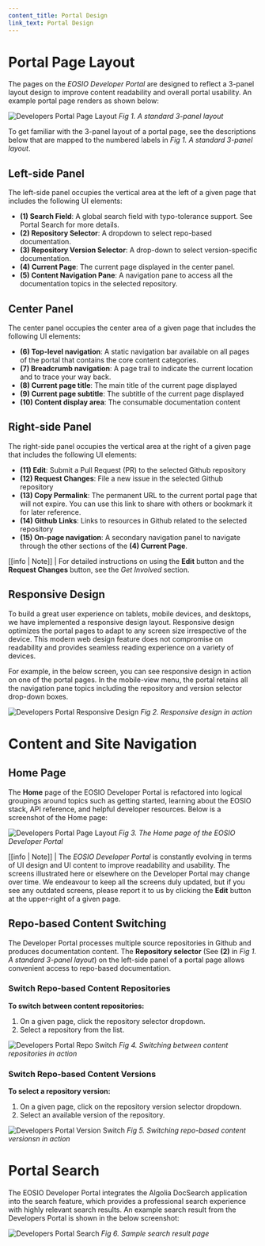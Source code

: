 ```yaml
---
content_title: Portal Design 
link_text: Portal Design
---
```


# Portal Page Layout 

The pages on the _EOSIO Developer Portal_ are designed to reflect a 3-panel layout design to improve content readability and overall portal usability. An example portal page renders as shown below: 

![Developers Portal Page Layout](portal-page-layout-1.png "portal page layout")
*Fig 1. A standard 3-panel layout*

To get familiar with the 3-panel layout of a portal page, see the descriptions below that are mapped to the numbered labels in _Fig 1. A standard 3-panel layout_. 

## Left-side Panel

The left-side panel occupies the vertical area at the left of a given page that includes the following UI elements:

* **(1) Search Field**: A global search field with typo-tolerance support. See Portal Search for more details. 
* **(2) Repository Selector**: A dropdown to select repo-based documentation.
* **(3) Repository Version Selector**: A drop-down to select version-specific documentation. 
* **(4) Current Page**: The current page displayed in the center panel. 
* **(5) Content Navigation Pane**: A navigation pane to access all the documentation topics in the selected repository. 

## Center Panel
The center panel occupies the center area of a given page that includes the following UI elements: 

* **(6) Top-level navigation**: A static navigation bar available on all pages of the portal that contains the core content categories.
* **(7) Breadcrumb navigation**:  A page trail to indicate the current location and to trace your way back.
* **(8) Current page title**: The main title of the current page displayed
* **(9) Current page subtitle**: The subtitle of the current page displayed
* **(10) Content display area**:  The consumable documentation content

## Right-side Panel
The right-side panel occupies the vertical area at the right of a given page that includes the following UI elements: 

* **(11) Edit**: Submit a Pull Request (PR) to the selected Github repository
* **(12) Request Changes**: File a new issue in the selected Github repository
* **(13) Copy Permalink**: The permanent URL to the current portal page that will not expire. You can use this link to share with others or bookmark it for later reference.
* **(14) Github Links**: Links to resources in Github related to the selected repository
* **(15) On-page navigation**: A secondary navigation panel to navigate through the other sections of the **(4) Current Page**.

[[info | Note]]
| For detailed instructions on using the **Edit** button and the **Request Changes** button, see the _Get Involved_ section.

## Responsive Design

To build a great user experience on tablets, mobile devices, and desktops, we have implemented a responsive design layout. Responsive design optimizes the portal pages to adapt to any screen size irrespective of the device. This modern web design feature does not compromise on readability and provides seamless reading experience on a variety of devices.

For example, in the below screen, you can see responsive design in action on one of the portal pages. In the mobile-view menu, the portal retains all the navigation pane topics including the repository and version selector drop-down boxes. 

![Developers Portal Responsive Design](responsive-design.gif "responsive design")
*Fig 2. Responsive design in action*

# Content and Site Navigation

## Home Page

The **Home** page of the EOSIO Developer Portal is refactored into logical groupings around topics such as getting started, learning about the EOSIO stack, API reference, and helpful developer resources. Below is a screenshot of the Home page:

![Developers Portal Page Layout](dev-portal-home.png "dev portal home")
*Fig 3. The Home page of the EOSIO Developer Portal*

[[info | Note]]
| The _EOSIO Developer Portal_ is constantly evolving in terms of UI design and UI content to improve readability and usability. The screens illustrated here or elsewhere on the Developer Portal may change over time. We endeavour to keep all the screens duly updated, but if you see any outdated screens, please report it to us by clicking the **Edit** button at the upper-right of a given page.

## Repo-based Content Switching 
The Developer Portal processes multiple source repositories in Github and produces documentation content. The **Repository selector** (See **(2)** in *Fig 1. A standard 3-panel layout*) on the left-side panel of a portal page allows convenient access to repo-based documentation.

### Switch Repo-based Content Repositories
**To switch between content repositories:**

1. On a given page, click the repository selector dropdown.
2. Select a repository from the list. 

![Developers Portal Repo Switch](repo-switch.gif "repo switch")
*Fig 4. Switching between content repositories in action*

### Switch Repo-based Content Versions
**To select a repository version:**

1. On a given page, click on the repository version selector dropdown. 
2. Select an available version of the repository.

![Developers Portal Version Switch](repo-switch.gif "version switch")
*Fig 5. Switching repo-based content versionsn in action*

# Portal Search 

The EOSIO Developer Portal integrates the Algolia DocSearch application into the search feature, which provides a professional search experience with highly relevant search results. An example search result from the Developers Portal is shown in the below screenshot:

![Developers Portal Search](search-page-result.png "portal search")
*Fig 6. Sample search result page*
